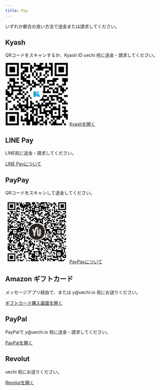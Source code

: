 ```yaml
---
title: Pay
---
```


<div id="pay">
  <section>
    <p>
      いずれか都合の良い方法で送金または請求してください。
    </p>
  </section>
  <section>
    <h1>Kyash</h1>
    <p>
      QRコードをスキャンするか、Kyash ID
      <span class="monospace">uechi</span> 宛に送金・請求してください。
    </p>
    <img src="/images/payment/kyash.png" width="200" height="200" />
    <a class="button" href="kyash://qr/u/7175222723044580164">Kyashを開く</a>
    <br />
  </section>
  <section>
    <h1>LINE Pay</h1>
    <p>LINE宛に送金・請求してください。</p>
    <a class="button" href="https://line.me/ja/pay">LINE Payについて</a>
  </section>
  <section>
    <h1>PayPay</h1>
    <p>QRコードをスキャンして送金してください。</p>
    <img src="/images/payment/paypay.png" width="200" height="200" />
    <a class="button" href="https://paypay.ne.jp/">PayPayについて</a>
    <br />
  </section>
  <section>
    <h1>Amazon ギフトカード</h1>
    <p>
      メッセージアプリ経由で、または
      <span class="monospace">y@uechi.io</span> 宛にお送りください。
    </p>
    <a class="button" href="https://www.amazon.co.jp/gp/product/B004N3APGO/">ギフトカード購入画面を開く</a>
  </section>
  <section>
    <h1>PayPal</h1>
    <p>
      PayPalで
      <span class="monospace">y@uechi.io</span> 宛に送金・請求してください。
    </p>
    <a class="button" href="https://paypal.me/uetchy">PayPalを開く</a>
    <br />
  </section>
  <section>
    <h1>Revolut</h1>
    <p><span class="monospace">uechi</span> 宛にお送りください。</p>
    <a class="button" href="https://pay.revolut.com/profile/uechi"
      >Revolutを開く</a>
  </section>
</div>
